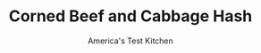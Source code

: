 ---
layout: ../../layouts/MarkdownPostLayout.astro
title: Corned Beef and Cabbage Hash
author: America's Test Kitchen
pubDate: 2023-03-15
description: "Time to bring this diner staple home."
image_url: https://res.cloudinary.com/hksqkdlah/image/upload/ar_1:1,c_fill,dpr_2.0,f_auto,fl_lossy.progressive.strip_profile,g_faces:auto,q_auto:low,w_344/SFS_CornedBeefCabbageHash-217_dbvuhf
tags: ["Main Courses","Irish","Potatoes","Beef"]
calories: 2138
protein: 12
carbohydrates: 20
fats: 
fiber: 3
ingredients: ["1 pound, russet potatoes, unpeeled, cut into 1⁄2-inch dice","12 ounces cooked, corned beef brisket, cut into 1⁄2-inch dice","3 cups shredded, green cabbage","1 cup, thinly sliced onion","2 , carrots, peeled and cut into 1⁄2-inch dice (1⁄2 cup)","2 tablespoons, vegetable oil","2 , garlic cloves, sliced thin","2 teaspoons coarsely chopped, fresh thyme","2 teaspoons, pepper","1 1/2 teaspoons, dry mustard","1 teaspoon, table salt","1/2 teaspoon, ground allspice","4 tablespoons, unsalted butter, cut into 16 pieces"]
serves: 6
time: "1 hour"
instructions: ["Toss potatoes, beef, cabbage, onion, carrots, oil, garlic, thyme, pepper, mustard, salt, and allspice together in large bowl. Transfer mixture to 12-inch nonstick skillet and set over medium heat (skillet will be very full, but contents will cook down). Cover and cook until potatoes are tender, 15 to 20 minutes, stirring occasionally.","Remove skillet from heat and, using potato masher, mash ingredients into coarse, cohesive mass. Spread corned beef mixture into even layer and place butter pieces along sides of skillet all around hash. Return to medium heat and cook, uncovered and undisturbed, until well browned on bottom, 5 to 7 minutes.","Flip spatula-size portions of hash and lightly repack in skillet. Cook until browned on second side, about 2 minutes. Flip again and brown bottom once more, about 2 minutes. Serve."]
nutrition: ["645 mg Potassium","165 mg Phosphorus","55 mg Calcium","1 mg Iron","40 mg Magnesium","446 mg Sodium","2 mg Zinc","25 g Fat","3 mg Niacin (B3)","10 g Monounsaturated","1 g Polyunsaturated","20 mg Vitamin C","73 mg Cholesterol","10 g Saturated","3 g Fiber","39 µg Folate (food)","3 g Sugars","33 µg Vitamin K","162 g Water","20 g Carbs","39 µg Folate equivalent (total)","12 g Protein","1 mg Vitamin E","237 µg Vitamin A","356 kcal Energy","2138 calories"]
notes: "Corned beef is sold both raw and fully cooked. Purchase fully cooked corned beef from the deli counter––ask the butcher to slice it ½ inch thick. You can also use cooked corned beef left over from a boiled dinner. About one-quarter of a head of green cabbage will yield 3 cups. Serve with hot sauce and a fried egg, if desired."
---